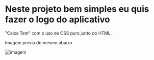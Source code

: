 # Neste projeto bem simples eu quis fazer o logo do aplicativo
"Caixa Tem" com o uso de CSS puro junto do HTML.

Imagem previa do mesmo abaixo

![imagem](https://imgur.com/YEgG8cX)
